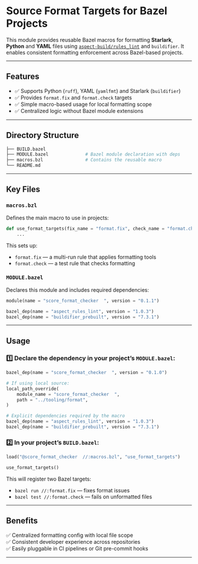 
# Source Format Targets for Bazel Projects

This module provides reusable Bazel macros for formatting **Starlark**, **Python** and **YAML** files 
using [`aspect-build/rules_lint`](https://github.com/aspect-build/rules_lint) and `buildifier`. It enables 
consistent formatting enforcement across Bazel-based projects.

---

## Features

- ✅ Supports Python (`ruff`), YAML (`yamlfmt`) and Starlark (`buildifier`)
- ✅ Provides `format.fix` and `format.check` targets
- ✅ Simple macro-based usage for local formatting scope
- ✅ Centralized logic without Bazel module extensions

---

## Directory Structure

```bash
├── BUILD.bazel               
├── MODULE.bazel              # Bazel module declaration with deps
├── macros.bzl                # Contains the reusable macro
└── README.md
```

---

## Key Files

### `macros.bzl`

Defines the main macro to use in projects:

```python
def use_format_targets(fix_name = "format.fix", check_name = "format.check"):
    ...
```

This sets up:

- `format.fix` — a multi-run rule that applies formatting tools
- `format.check` — a test rule that checks formatting

### `MODULE.bazel`

Declares this module and includes required dependencies:

```python
module(name = "score_format_checker  ", version = "0.1.1")

bazel_dep(name = "aspect_rules_lint", version = "1.0.3")
bazel_dep(name = "buildifier_prebuilt", version = "7.3.1")
```

---

## Usage

### 1️⃣ Declare the dependency in your project’s `MODULE.bazel`:

```python
bazel_dep(name = "score_format_checker  ", version = "0.1.0")

# If using local source:
local_path_override(
    module_name = "score_format_checker  ",
    path = "../tooling/format",
)

# Explicit dependencies required by the macro
bazel_dep(name = "aspect_rules_lint", version = "1.0.3")
bazel_dep(name = "buildifier_prebuilt", version = "7.3.1")
```

### 2️⃣ In your project’s `BUILD.bazel`:

```python
load("@score_format_checker  //:macros.bzl", "use_format_targets")

use_format_targets()
```

This will register two Bazel targets:

- `bazel run //:format.fix` — fixes format issues
- `bazel test //:format.check` — fails on unformatted files

---

## Benefits

✅ Centralized formatting config with local file scope  
✅ Consistent developer experience across repositories  
✅ Easily pluggable in CI pipelines or Git pre-commit hooks

---